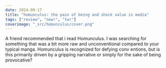 ```yaml
---
date: 2024-09-17
title: "homunculus: the pain of being and shock value in media"
tags: ["review", "new!", "tw!"]
coverimage: "_src/homunculus/cover.png"
---
```

A friend recommended that i read Homunculus. I was searching for something that was a bit more raw and unconventional compared to your typical manga. Homunculus is recognized for defying conv entions, but is this primarily driven by a gripping narrative or simply for the sake of being provocative?
